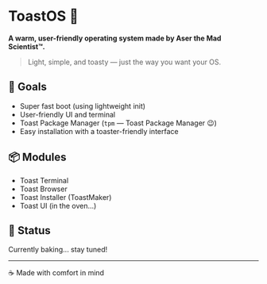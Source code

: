 # ToastOS 🍞

**A warm, user-friendly operating system made by Aser the Mad Scientist™.**

> Light, simple, and toasty — just the way you want your OS.

## 🔧 Goals
- Super fast boot (using lightweight init)
- User-friendly UI and terminal
- Toast Package Manager (`tpm` — Toast Package Manager 😉)
- Easy installation with a toaster-friendly interface

## 📦 Modules
- Toast Terminal
- Toast Browser
- Toast Installer (ToastMaker)
- Toast UI (in the oven...)

## 🧪 Status
Currently baking... stay tuned!

---

☕ Made with comfort in mind
